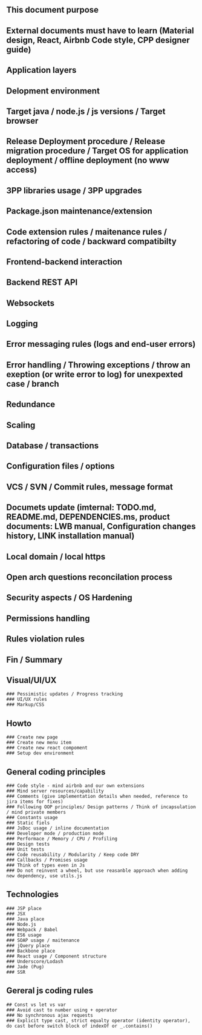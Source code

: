 ## This document purpose
## External documents must have to learn (Material design, React, Airbnb Code style, CPP designer guide)
## Application layers
## Delopment environment
## Target java / node.js / js versions / Target browser
## Release Deployment procedure / Release migration procedure / Target OS for application deployment / offline deployment (no www access)
## 3PP libraries usage / 3PP upgrades
## Package.json maintenance/extension
## Code extension rules / maitenance rules / refactoring of code / backward compatibilty
## Frontend-backend interaction
## Backend REST API
## Websockets
## Logging
## Error messaging rules (logs and end-user errors)
## Error handling / Throwing exceptions / throw an exeption (or write error to log) for unexpexted case / branch
## Redundance
## Scaling
## Database / transactions
## Configuration files / options
## VCS / SVN / Commit rules, message format
## Documets update (imternal: TODO.md, README.md, DEPENDENCIES.ms, product documents: LWB manual, Configuration changes history, LINK installation manual)
## Local domain / local https
## Open arch questions reconcilation process
## Security aspects / OS Hardening
## Permissions handling
## Rules violation rules
## Fin / Summary
## Visual/UI/UX

	### Pessimistic updates / Progress tracking
	### UI/UX rules
	### Markup/CSS

## Howto
	### Create new page
	### Create new menu item
	### Create new react compoment
	### Setup dev environment

## General coding principles
	### Code style - mind airbnb and our own extensions
	### Mind server resources/capability
	### Comments (give implementation details when needed, reference to jira items for fixes)
	### Following OOP principles/ Design patterns / Think of incapsulation / mind private members
	### Constants usage
	### Static fiels
	### JsDoc usage / inline documentation
	### Developer mode / production mode
	### Performace / Memory / CPU / Profiling
	### Design tests
	### Unit tests
	### Code reusability / Modularity / Keep code DRY
	### Callbacks / Promises usage
	### Think of types even in Js
	### Do not reinvent a wheel, but use reasanble approach when adding new dependency, use utils.js

## Technologies
	### JSP place
	### JSX
	### Java place
	### Node.js
	### Webpack / Babel
	### ES6 usage
	### SOAP usage / maitenance
	### jQuery place
	### Backbone place
	### React usage / Component structure
	### Underscore/Lodash
	### Jade (Pug)
	### SSR

## Gereral js coding rules
    ## Const vs let vs var
	### Avoid cast to number using + operator
	### No synchronous ajax requests
	### Explicit type cast, strict equalty operator (identity operator), do cast before switch block of indexOf or _.contains()